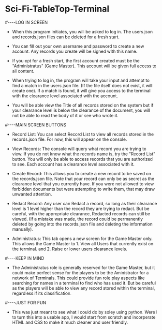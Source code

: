 # Sci-Fi-TableTop-Terminal

#----LOG IN SCREEN

- When this program initiates, you will be asked to log in. The users.json and records.json files can be deleted for a fresh start.

- You can fill out your own username and password to create a new account. Any records you create will be signed with this name.

- If you opt for a fresh start, the first account created must be the "Administratus" (Game Master). This account will be given full access to all content.

- When trying to log in, the program will take your input and attempt to find a match in the users.json file. (If the file itself does not exist, it will create one). If a match is found, it will give you access to the terminal with the clearance level associated with the account.

- You will be able view the Title of all records stored on the system but if your clearance level is below the clearance of the document, you will not be able to read the body of it or see who wrote it.

#----MAIN SCREEN BUTTONS

- Record List: You can select Record List to view all records stored in the records.json file. For now, this will appear on the console.

- View Records: The console will query what record you are trying to view. If you do not know what the records name is, try the "Record List" button. You will only be able to access records that you are authorized to see. Each account has a clearance level associated with it.

- Create Record: This allows you to create a new record to be saved on the records.json file. Note that your record can only be as secret as the clearance level that you currently have. If you were not allowed to view forbidden documents but were attempting to write them, that may draw unwanted attention.

- Redact Record: Any user can Redact a record, so long as their clearance level is 1 level higher than the record they are trying to redact. But be careful, with the appropriate clearance, Redacted records can still be viewed. (If a mistake was made, the record could be permanently deleted by going into the records.json file and deleting the information manually).

- Administratus: This tab opens a new screen for the Game Master only. This allows the Game Master to 1. View all Users that currently exist on the terminal. and 2. Raise or lower users clearance levels.

#----KEEP IN MIND

- The Administratus role is generally reserved for the Game Master, but it could make perfect sense for the players to be the Aministrator for a network of Terminals. This could provide fun role play aspects like searching for names in a terminal to find who has used it. But be careful as the players will be able to view any record stored within the terminal, regardless if its classification.

#----JUST FOR FUN

- This was just meant to see what I could do by soley using python. Were I to turn this into a usable app, I would start from scratch and incorperate HTML and CSS to make it much cleaner and user friendly.

